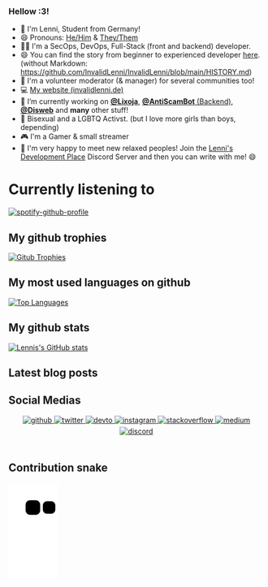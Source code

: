 ### Hellow :3!
- 🚩 I'm Lenni, Student from Germany!
- 😄 Pronouns: [He/Him](https://pronoun.is/he) & [They/Them](https://pronoun.they)
- 👩‍💻 I'm a SecOps, DevOps, Full-Stack (front and backend) developer.
- 😄 You can find the story from beginner to experienced developer [here](https://github.com/InvalidLenni/InvalidLenni/blob/main/HISTORY.md). (without Markdown: https://github.com/InvalidLenni/InvalidLenni/blob/main/HISTORY.md)
- 🔨 I'm a volunteer moderator (& manager) for several communities too!
- 💻 [My website (invalidlenni.de)](https://invalidlenni.de)
- 🔭 I’m currently working on [**@Lixoja**](https://www.lixoja.xyz/invite), [**@AntiScamBot** (Backend)](https://github.com/AntiScamBot/backend), [**@Disweb**](https://invalidlenni.gitbook.io/disweb/) and **many** other stuff! 
- 🌈 Bisexual and a LGBTQ Activst. (but I love more girls than boys, depending)
- 🎮 I'm a Gamer & small streamer
- 👋 I'm very happy to meet new relaxed peoples! Join the [Lenni's Development Place](https://discord.gg/ntJEy5ADMu) Discord Server and then you can write with me! 😄

# Currently listening to
[![spotify-github-profile](https://spotify-github-profile.vercel.app/api/view?uid=78buic09azh0aghqtt410l1s4&cover_image=true&theme=natemoo-re&bar_color=53b14f&bar_color_cover=false)](https://invalidlenni.de/)
## My github trophies
[![Gitub Trophies](https://github-profile-trophy.vercel.app/?username=invalidlenni&theme=discord)](https://invalidlenni.de/)
## My most used languages on github
[![Top Languages](https://github-readme-stats.vercel.app/api/top-langs/?username=invalidlenni&layout=compact)](https://invalidlenni.de/)
## My github stats
[![Lennis's GitHub stats](https://github-readme-stats.vercel.app/api?username=invalidlenni&show_icons=true&theme=radical)](https://invalidlenni.de/)
## Latest blog posts
<!-- BLOG-POST-LIST:START -->
<!-- BLOG-POST-LIST:END -->


## Social Medias
<div align="center">
<a href="https://github.com/invalidlenni" target="_blank">
<img src=https://img.shields.io/badge/github-%2324292e.svg?&style=for-the-badge&logo=github&logoColor=white alt=github style="margin-bottom: 5px;" />
</a>
<a href="https://twitter.com/invalidlenni" target="_blank">
<img src=https://img.shields.io/badge/twitter-%2300acee.svg?&style=for-the-badge&logo=twitter&logoColor=white alt=twitter style="margin-bottom: 5px;" />
</a>
<a href="https://dev.to/invalidlenni" target="_blank">
<img src=https://img.shields.io/badge/dev.to-%2308090A.svg?&style=for-the-badge&logo=dev.to&logoColor=white alt=devto style="margin-bottom: 5px;" />
</a>
<a href="https://instagram.com/invalidlenni" target="_blank">
<img src=https://img.shields.io/badge/instagram-%23000000.svg?&style=for-the-badge&logo=instagram&logoColor=white alt=instagram style="margin-bottom: 5px;" />
</a>
<a href="https://stackoverflow.com/users/14937630/invalidlenni" target="_blank">
<img src=https://img.shields.io/badge/stackoverflow-%23F28032.svg?&style=for-the-badge&logo=stackoverflow&logoColor=white alt=stackoverflow style="margin-bottom: 5px;" />
</a>
<a href="https://medium.com/@invalidlenni" target="_blank">
<img src=https://img.shields.io/badge/medium-%23292929.svg?&style=for-the-badge&logo=medium&logoColor=white alt=medium style="margin-bottom: 5px;" />
</a> 
<a href="https://discord.com/users/814233207515643974" target="_blank">
<img src=https://img.shields.io/badge/discord-%5865F2.svg?&style=for-the-badge&logo=discord&logoColor=white alt=discord style="margin-bottom: 5px;" />
</a>  
</div>  
  

</br>

 
## Contribution snake
 ![github contribution grid snake animation](https://github.com/InvalidLenni/InvalidLenni/blob/output/github-contribution-grid-snake.svg)
